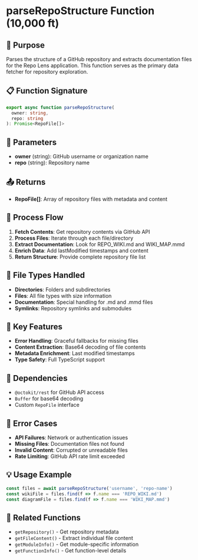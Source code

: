 # parseRepoStructure Function (10,000 ft)

## 🎯 Purpose
Parses the structure of a GitHub repository and extracts documentation files for the Repo Lens application. This function serves as the primary data fetcher for repository exploration.

## 📋 Function Signature
```typescript
export async function parseRepoStructure(
  owner: string,
  repo: string
): Promise<RepoFile[]>
```

## 🔧 Parameters
- **owner** (string): GitHub username or organization name
- **repo** (string): Repository name

## 📤 Returns
- **RepoFile[]**: Array of repository files with metadata and content

## 🔄 Process Flow
1. **Fetch Contents**: Get repository contents via GitHub API
2. **Process Files**: Iterate through each file/directory
3. **Extract Documentation**: Look for REPO_WIKI.md and WIKI_MAP.mmd
4. **Enrich Data**: Add lastModified timestamps and content
5. **Return Structure**: Provide complete repository file list

## 📁 File Types Handled
- **Directories**: Folders and subdirectories
- **Files**: All file types with size information
- **Documentation**: Special handling for .md and .mmd files
- **Symlinks**: Repository symlinks and submodules

## 🎨 Key Features
- **Error Handling**: Graceful fallbacks for missing files
- **Content Extraction**: Base64 decoding of file contents
- **Metadata Enrichment**: Last modified timestamps
- **Type Safety**: Full TypeScript support

## 🔗 Dependencies
- `@octokit/rest` for GitHub API access
- `Buffer` for base64 decoding
- Custom `RepoFile` interface

## 🚨 Error Cases
- **API Failures**: Network or authentication issues
- **Missing Files**: Documentation files not found
- **Invalid Content**: Corrupted or unreadable files
- **Rate Limiting**: GitHub API rate limit exceeded

## 💡 Usage Example
```typescript
const files = await parseRepoStructure('username', 'repo-name')
const wikiFile = files.find(f => f.name === 'REPO_WIKI.md')
const diagramFile = files.find(f => f.name === 'WIKI_MAP.mmd')
```

## 🔄 Related Functions
- `getRepository()` - Get repository metadata
- `getFileContent()` - Extract individual file content
- `getModuleInfo()` - Get module-specific information
- `getFunctionInfo()` - Get function-level details 